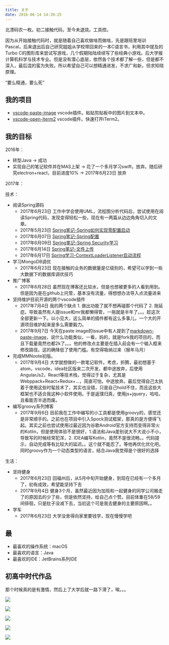 ```yaml
---
title: 关于
date: 2016-06-14 14:39:25
---
```


北漂码农一枚。初二接触代码，至今未退烧。工具控。

因为从开始接触代码时，就是随着自己喜欢做啥而做啥，先是跟班里培训Pascal，后来退出后自己研究姐姐从学校带回来的一本C语言书，利用其中提及的Turbo C的图形库来尝试写游戏，几个假期陆陆续续写了些经典小游戏。后大学报计算机科学与技术专业。但是没有潜心底层，依然各个技术都了解一些，但是都不深入，最后混的蛮为失败。所以希望自己可以想精通进发，不求广和新，但求知晓原理。

“要么精通，要么死”

## 我的项目

- [vscode-paste-image](https://github.com/mushanshitiancai/vscode-paste-image)
  vscode插件。粘贴剪贴板中的图片到文本中。
- [vscode-open-iterm2](https://github.com/mushanshitiancai/vscode-open-iterm2)
  vscode插件。快速打开iTerm2。

## 我的目标

2016年：
- 转型Java -> 成功
- 实现自己的笔记软件并在MAS上架 -> 花了一个多月学习swift，放弃。随后研究electron+react，目前进度10% -> 2017年6月23日 放弃

2017年：

技术：

- 阅读Spring源码
  - 2017年6月23日 工作中学会使用UML，流程图分析代码后，尝试使用在阅读Spring代码，发现变得轻松一些，现在有一两篇从边边角角切入的文章。
  - 2017年5月23日 [Spring笔记-Spring如何实现零配置启动](http://mushanshitiancai.github.io/2017/05/23/java/spring/Spring%E7%AC%94%E8%AE%B0-Spring%E5%A6%82%E4%BD%95%E5%AE%9E%E7%8E%B0%E9%9B%B6%E9%85%8D%E7%BD%AE%E5%90%AF%E5%8A%A8/)
  - 2017年6月07日 [Spring笔记-Spring配置](http://mushanshitiancai.github.io/2017/06/07/java/spring/Spring%E7%AC%94%E8%AE%B0-Spring%E9%85%8D%E7%BD%AE/)
  - 2017年6月09日 [Spring笔记-Spring Security学习](http://mushanshitiancai.github.io/2017/06/09/java/spring/Spring%E7%AC%94%E8%AE%B0-Spring-Security%E5%AD%A6%E4%B9%A0/)
  - 2017年6月14日 [Spring笔记-文件上传](http://mushanshitiancai.github.io/2017/06/14/java/spring/Spring%E7%AC%94%E8%AE%B0-%E6%96%87%E4%BB%B6%E4%B8%8A%E4%BC%A0/)
  - 2017年6月17日 [Spring学习-ContextLoaderListener启动流程](http://mushanshitiancai.github.io/2017/06/17/java/spring/Spring%E5%AD%A6%E4%B9%A0-ContextLoaderListener%E5%90%AF%E5%8A%A8%E6%B5%81%E7%A8%8B/)
- 学习MongoDB调优
  - 2017年6月23日 现在接触的业务的数据量是亿级别的，希望可以学到一些大数据下的数据库调优技巧
- 推广博客
  - 2017年6月28日 虽然现在博客还比较水，但是也想被更多的人看到用到。但是因为是在github上托管，基本没有流量，得想想办法导入点流量进来
- 坚持维护目前开源的两个vscode插件
  - 2017年7月4日 我的两个缺点 1. 做出功能了就不想再碰那个代码了 2. 拖延症。导致虽然有人提issue和mr我都懒得管，一拖就是半年了。。。趁这次全部更新一下。以小见大，这么简单的插件都有这么多事儿，一个大的开源项目维护起来是多么需要毅力。
  - 2017年9月7日 今天在paste image的issue中有人提到了[markdown-paste-image](https://github.com/telesoho/vscode-markdown-paste-image)，说什么功能类似，一看，妈的，就是fork我的项目的，而且下载量竟然也都2k了。。。他的修改点主要是在插入前会有一个输入框来修改路径。这的确降低了使用门槛。有空得吸纳过来（猴年马月）
- 完成MMNoote初版。
  - 2017年9月4日 大学就想做的一款笔记软件。考虑，折腾，最初想基于atom，vscode，idea社区版来二次开发，都中途放弃，后使用AngularJs2，React等技术栈，觉得过于复杂，尤其是Webppack+React+Redux+...，简直可怕，中途放弃。最后觉得自己太执着于使用这些时髦技术了，其实也没错，只是自己hold不住，而且这些大框架也不适合我这种小软件使用。于是返璞归真，使用js+jquery，哈哈，且看能否半途而废。
- 编写groovy系列博客
  - 2017年9月6日 目前我在工作中编写的小工具都是使用groovy的，感觉还是非常顺手的。之前也在项目中引入Spock测试框架，那真的是方便得飞起。其实之前也尝试使用过最近因为谷歌Android官方支持而变得非常火的Kotlin，但是使用体验不是很好，1.语法和Java差别说大不大说小不小，导致写的时候经常犯浑，2. IDEA编写Kotlin，竟然不是很流畅。。代码提示，自动完成等有比较大的延迟。。这个就不能忍了。等他再优化优化吧。同时groovy作为一个动态类型的语言，结合Java我觉得是个很好的选择


生活：

- 坚持健身
  - 2017年6月23日 回福州后，从5月中旬开始健身，到现在已经有一个多月了，初有成效，希望能坚持下去
  - 2017年9月4日 健身3个月，虽然最近因为加班和一起健身的同学公司搬走了的原因去的少了些，但是依然坚持，给自己点个赞。目前体重在58/59间徘徊，只是肚子没减下去，当初这个可是我去健身的主要原因啊。。
- 学车
  - 2017年6月23日 大学没舍得向家里要钱学，现在慢慢学吧

## 最 

- 最喜欢的操作系统：macOS
- 最喜欢的语言：Java
- 最喜欢的IDE：JetBrains系列IDE

## 初高中时代作品

那个时候真的是有激情，然后上了大学后就一路下滑了，唉。。。

![](/img/old-project/tetris.png)

![](/img/old-project/snake.png)

![](/img/old-project/box.png)

![](/img/old-project/ball.png)

![](/img/old-project/paopao.png)